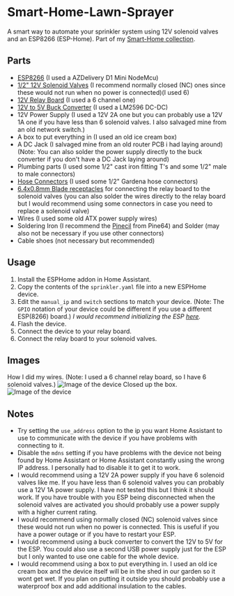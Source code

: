 # Smart-Home-Lawn-Sprayer
A smart way to automate your sprinkler system using 12V solenoid valves and an ESP8266 (ESP-Home). Part of my [Smart-Home collection](https://github.com/Pytonballoon810/Smart-Home).

## Parts
- [ESP8266](https://amzn.eu/d/jcvoaGJ) (I used a AZDelivery D1 Mini NodeMcu)
- [1/2" 12V Solenoid Valves](https://de.aliexpress.com/item/4000325042438.html) (I recommend normally closed (NC) ones since these would not run when no power is connected)(I used 6)
- [12V Relay Board](https://de.aliexpress.com/item/1005002867727977.html) (I used a 6 channel one)
- [12V to 5V Buck Converter](https://de.aliexpress.com/item/1005006482385645.html) (I used a LM2596 DC-DC)
- 12V Power Supply (I used a 12V 2A one but you can probably use a 12V 1A one if you have less than 6 solenoid valves. I also salvaged mine from an old network switch.)
- A box to put everything in (I used an old ice cream box)
- A DC Jack (I salvaged mine from an old router PCB i had laying around) (Note: You can also solder the power supply directly to the buck converter if you don't have a DC Jack laying around)
- Plumbing parts (I used some 1/2" cast iron fitting T's and some 1/2" male to male connectors)
- [Hose Connectors](https://www.gardena.com/de/produkte/bewaesserung/ogs/hahnverbinder/970521301.html) (I used some 1/2" Gardena hose connectors)
- [6.4x0.8mm Blade receptacles](https://amzn.eu/d/a4gvSK1) for connecting the relay board to the solenoid valves (you can also solder the wires directly to the relay board but I would recommend using some connectors in case you need to replace a solenoid valve)
- Wires (I used some old ATX power supply wires)
- Soldering Iron (I recommend the [Pinecil](https://pine64.com/product/pinecil-smart-mini-portable-soldering-iron/) from Pine64) and Solder (may also not be necessary if you use other connectors)
- Cable shoes (not necessary but recommended)

## Usage
1. Install the ESPHome addon in Home Assistant.
2. Copy the contents of the `sprinkler.yaml` file into a new ESPHome device.
3. Edit the `manual_ip` and `switch` sections to match your device. (Note: The `GPIO` notation of your device could be different if you use a different ESP(8266) board.) *I would recommend initializing the ESP [here](https://web.esphome.io/).*
4. Flash the device.
5. Connect the device to your relay board.
6. Connect the relay board to your solenoid valves.

## Images
How I did my wires. (Note: I used a 6 channel relay board, so I have 6 solenoid valves.)
![Image of the device](IMG_20240505_135718370.jpg)
Closed up the box.
![Image of the device](IMG_20240505_135712324.jpg)

## Notes
- Try setting the `use_address` option to the ip you want Home Assistant to use to communicate with the device if you have problems with connecting to it.
- Disable the `mdns` setting if you have problems with the device not being found by Home Assistant or Home Assistant constantly using the wrong IP address. I personally had to disable it to get it to work.
- I would recommend using a 12V 2A power supply if you have 6 solenoid valves like me. If you have less than 6 solenoid valves you can probably use a 12V 1A power supply. I have not tested this but I think it should work. If you have trouble with you ESP being disconnected when the solenoid valves are activated you should probably use a power supply with a higher current rating.
- I would recommend using normally closed (NC) solenoid valves since these would not run when no power is connected. This is useful if you have a power outage or if you have to restart your ESP.
- I would recommend using a buck converter to convert the 12V to 5V for the ESP. You could also use a second USB power supply just for the ESP but I only wanted to use one cable for the whole device.
- I would recommend using a box to put everything in. I used an old ice cream box and the device itself will be in the shed in our garden so it wont get wet. If you plan on putting it outside you should probably use a waterproof box and add additional insulation to the cables.